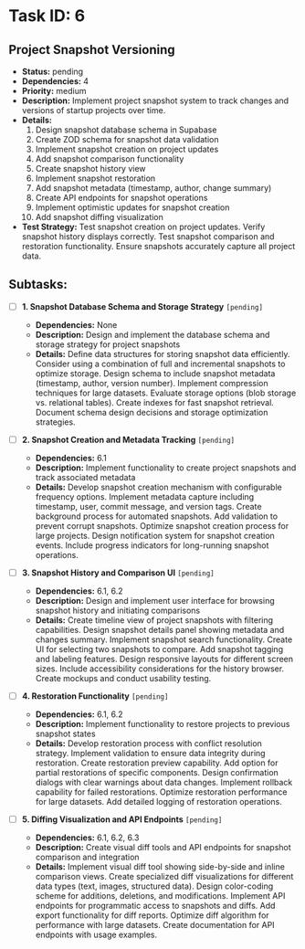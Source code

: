 # Task ID: 6

## Project Snapshot Versioning

- **Status:** pending
- **Dependencies:** 4
- **Priority:** medium
- **Description:** Implement project snapshot system to track changes and versions of startup projects over time.
- **Details:**
  1. Design snapshot database schema in Supabase
  2. Create ZOD schema for snapshot data validation
  3. Implement snapshot creation on project updates
  4. Add snapshot comparison functionality
  5. Create snapshot history view
  6. Implement snapshot restoration
  7. Add snapshot metadata (timestamp, author, change summary)
  8. Create API endpoints for snapshot operations
  9. Implement optimistic updates for snapshot creation
  10. Add snapshot diffing visualization
- **Test Strategy:**
  Test snapshot creation on project updates. Verify snapshot history displays correctly. Test snapshot comparison and restoration functionality. Ensure snapshots accurately capture all project data.

## Subtasks:

- [ ] **1. Snapshot Database Schema and Storage Strategy** `[pending]`

  - **Dependencies:** None
  - **Description:** Design and implement the database schema and storage strategy for project snapshots
  - **Details:**
    Define data structures for storing snapshot data efficiently. Consider using a combination of full and incremental snapshots to optimize storage. Design schema to include snapshot metadata (timestamp, author, version number). Implement compression techniques for large datasets. Evaluate storage options (blob storage vs. relational tables). Create indexes for fast snapshot retrieval. Document schema design decisions and storage optimization strategies.

- [ ] **2. Snapshot Creation and Metadata Tracking** `[pending]`

  - **Dependencies:** 6.1
  - **Description:** Implement functionality to create project snapshots and track associated metadata
  - **Details:**
    Develop snapshot creation mechanism with configurable frequency options. Implement metadata capture including timestamp, user, commit message, and version tags. Create background process for automated snapshots. Add validation to prevent corrupt snapshots. Optimize snapshot creation process for large projects. Design notification system for snapshot creation events. Include progress indicators for long-running snapshot operations.

- [ ] **3. Snapshot History and Comparison UI** `[pending]`

  - **Dependencies:** 6.1, 6.2
  - **Description:** Design and implement user interface for browsing snapshot history and initiating comparisons
  - **Details:**
    Create timeline view of project snapshots with filtering capabilities. Design snapshot details panel showing metadata and changes summary. Implement snapshot search functionality. Create UI for selecting two snapshots to compare. Add snapshot tagging and labeling features. Design responsive layouts for different screen sizes. Include accessibility considerations for the history browser. Create mockups and conduct usability testing.

- [ ] **4. Restoration Functionality** `[pending]`

  - **Dependencies:** 6.1, 6.2
  - **Description:** Implement functionality to restore projects to previous snapshot states
  - **Details:**
    Develop restoration process with conflict resolution strategy. Implement validation to ensure data integrity during restoration. Create restoration preview capability. Add option for partial restorations of specific components. Design confirmation dialogs with clear warnings about data changes. Implement rollback capability for failed restorations. Optimize restoration performance for large datasets. Add detailed logging of restoration operations.

- [ ] **5. Diffing Visualization and API Endpoints** `[pending]`
  - **Dependencies:** 6.1, 6.2, 6.3
  - **Description:** Create visual diff tools and API endpoints for snapshot comparison and integration
  - **Details:**
    Implement visual diff tool showing side-by-side and inline comparison views. Create specialized diff visualizations for different data types (text, images, structured data). Design color-coding scheme for additions, deletions, and modifications. Implement API endpoints for programmatic access to snapshots and diffs. Add export functionality for diff reports. Optimize diff algorithm for performance with large datasets. Create documentation for API endpoints with usage examples.
